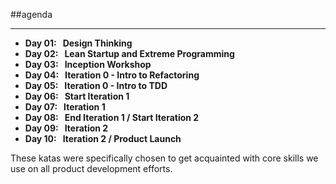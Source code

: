 <!-- .slide: data-background="resources/footer.svg" data-background-size="contain" data-background-position="bottom"  -->

##agenda
- - -
* **Day 01:&nbsp;&nbsp;&nbsp;Design Thinking**  <!-- .element: style="color:#e0dfe4" --> 
* **Day 02:&nbsp;&nbsp;&nbsp;Lean Startup and Extreme Programming**  <!-- .element: style="color:#e0dfe4" --> 
* **Day 03:&nbsp;&nbsp;&nbsp;Inception Workshop**  <!-- .element: style="color:#e0dfe4" -->
* **Day 04:&nbsp;&nbsp;&nbsp;Iteration 0 - Intro to Refactoring**   <!-- .element: style="color:#e0dfe4" -->
* **Day 05:&nbsp;&nbsp;&nbsp;Iteration 0 - Intro to TDD**
* **Day 06:&nbsp;&nbsp;&nbsp;Start Iteration 1**  <!-- .element: style="color:#e0dfe4" -->
* **Day 07:&nbsp;&nbsp;&nbsp;Iteration 1**  <!-- .element: style="color:#e0dfe4" -->
* **Day 08:&nbsp;&nbsp;&nbsp;End Iteration 1 / Start Iteration 2**  <!-- .element: style="color:#e0dfe4" -->
* **Day 09:&nbsp;&nbsp;&nbsp;Iteration 2**  <!-- .element: style="color:#e0dfe4" -->
* **Day 10:&nbsp;&nbsp;&nbsp;Iteration 2 / Product Launch**  <!-- .element: style="color:#e0dfe4" -->

<aside class="notes">
  These katas were specifically chosen to get acquainted with core skills we
  use on all product development efforts.
</aside>
